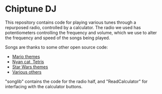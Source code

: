 # Chiptune DJ

This repository contains code for playing various tunes through a repurposed radio, controlled by a calculator.  The radio we used has potentiometers controlling the frequency and volume, which we use to alter the frequency and speed of the songs being played.

Songs are thanks to some other open source code:
* [Mario themes](http://www.princetronics.com/supermariothemesong/)
* [Nyan cat, Tetris](https://github.com/electricmango/Arduino-Music-Project)
* [Star Wars themes](http://courses.ischool.berkeley.edu/i262/s13/content/mariespliid/lab-5-star-wars-song-selector)
* [Various others](http://arduinomelodies.blogspot.com/)

"songlib" contains the code for the radio half, and "ReadCalculator" for interfacing with the calculator buttons.
